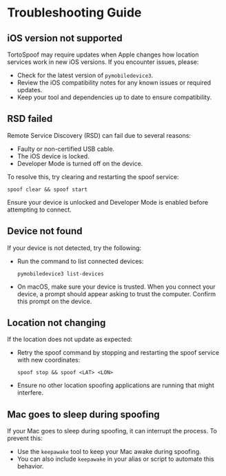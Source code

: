 # Troubleshooting Guide

## iOS version not supported

TortoSpoof may require updates when Apple changes how location services work in new iOS versions. If you encounter issues, please:

- Check for the latest version of `pymobiledevice3`.
- Review the iOS compatibility notes for any known issues or required updates.
- Keep your tool and dependencies up to date to ensure compatibility.

## RSD failed

Remote Service Discovery (RSD) can fail due to several reasons:

- Faulty or non-certified USB cable.
- The iOS device is locked.
- Developer Mode is turned off on the device.

To resolve this, try clearing and restarting the spoof service:

```shell
spoof clear && spoof start
```

Ensure your device is unlocked and Developer Mode is enabled before attempting to connect.

## Device not found

If your device is not detected, try the following:

- Run the command to list connected devices:

  ```shell
  pymobiledevice3 list-devices
  ```

- On macOS, make sure your device is trusted. When you connect your device, a prompt should appear asking to trust the computer. Confirm this prompt on the device.

## Location not changing

If the location does not update as expected:

- Retry the spoof command by stopping and restarting the spoof service with new coordinates:

  ```shell
  spoof stop && spoof <LAT> <LON>
  ```

- Ensure no other location spoofing applications are running that might interfere.

## Mac goes to sleep during spoofing

If your Mac goes to sleep during spoofing, it can interrupt the process. To prevent this:

- Use the `keepawake` tool to keep your Mac awake during spoofing.
- You can also include `keepawake` in your alias or script to automate this behavior.
